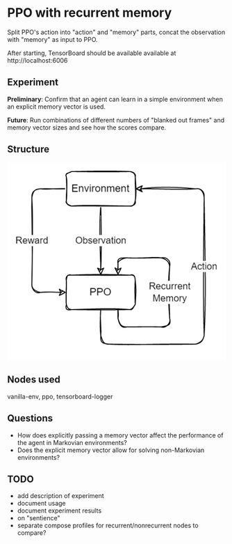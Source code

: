 # PPO with recurrent memory

Split PPO's action into "action" and "memory" parts, concat the observation with "memory" as input to PPO.

After starting, TensorBoard should be available available at http://localhost:6006

## Experiment
**Preliminary**: Confirm that an agent can learn in a simple environment when an explicit memory vector is used.

**Future**: Run combinations of different numbers of "blanked out frames" and memory vector sizes and see how the scores compare.

## Structure
![Diagram](diagram.drawio.png)

## Nodes used
vanilla-env, ppo, tensorboard-logger

## Questions
- How does explicitly passing a memory vector affect the performance of the agent in Markovian environments?
- Does the explicit memory vector allow for solving non-Markovian environments?

## TODO
- add description of experiment
- document usage
- document experiment results
- on "sentience"
- separate compose profiles for recurrent/nonrecurrent nodes to compare?

